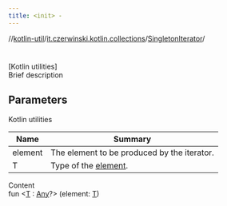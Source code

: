 ```yaml
---
title: <init> -
---
```

//[kotlin-util](../../index.md)/[it.czerwinski.kotlin.collections](../index.md)/[SingletonIterator](index.md)/[<init>](-init-.md)



# <init>  
[Kotlin utilities]  
Brief description  


## Parameters  
  
Kotlin utilities  
  
|  Name|  Summary| 
|---|---|
| element| The element to be produced by the iterator.
| T| Type of the [element]().
  
  
Content  
fun <[T](index.md) : [Any](https://kotlinlang.org/api/latest/jvm/stdlib/kotlin/-any/index.html)?> [<init>](-init-.md)(element: [T](index.md))  



